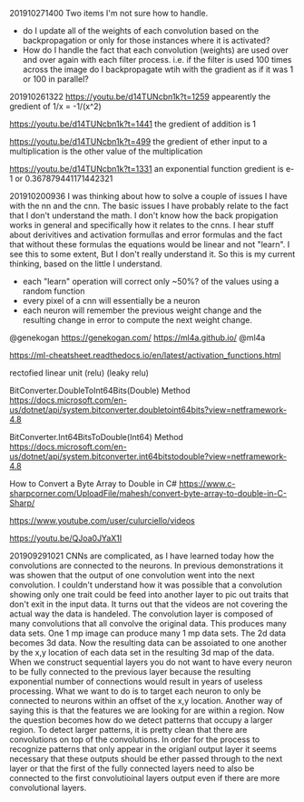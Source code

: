 ﻿

201910271400
Two items I'm not sure how to handle.
 - do I update all of the weights of each convolution based on the backpropagation or only for those instances
 where it is activated?
 - How do I handle the fact that each convolution (weights) are used over and over again with each filter 
 process. i.e. if the filter is used 100 times across the image do I backpropagate wtih with the gradient as if 
 it was 1 or 100 in parallel?

 201910261322
https://youtu.be/d14TUNcbn1k?t=1259
appearently the gredient of 1/x = -1/(x^2)

https://youtu.be/d14TUNcbn1k?t=1441
the gredient of addition is 1

https://youtu.be/d14TUNcbn1k?t=499
the gredient of ether input to a multiplication is the other value of the multiplication

https://youtu.be/d14TUNcbn1k?t=1331
an exponential function gredient is e-1 or 0.367879441171442321



201910200936
I was thinking about how to solve a couple of issues I have with the nn and the cnn. The basic issues I have
probably relate to the fact that I don't understand the math. I don't know how the back propigation works in 
general and specifically how it relates to the cnns. I hear stuff about derivitives and activation formullas 
and error formulas and the fact that without these formulas the equations would be linear and not "learn". I 
see this to some extent, But I don't really understand it. So this is my current thinking, based on the little 
I understand. 
 - each "learn" operation will correct only ~50%? of the values using a random function
 - every pixel of a cnn will essentially be a neuron
 - each neuron will remember the previous weight change and the resulting change in error to compute the next 
 weight change.


@genekogan
https://genekogan.com/
https://ml4a.github.io/
@ml4a


https://ml-cheatsheet.readthedocs.io/en/latest/activation_functions.html

rectofied linear unit (relu) (leaky relu)

BitConverter.DoubleToInt64Bits(Double) Method
https://docs.microsoft.com/en-us/dotnet/api/system.bitconverter.doubletoint64bits?view=netframework-4.8

BitConverter.Int64BitsToDouble(Int64) Method
https://docs.microsoft.com/en-us/dotnet/api/system.bitconverter.int64bitstodouble?view=netframework-4.8

How to Convert a Byte Array to Double in C#
https://www.c-sharpcorner.com/UploadFile/mahesh/convert-byte-array-to-double-in-C-Sharp/

https://www.youtube.com/user/culurciello/videos

https://youtu.be/QJoa0JYaX1I


201909291021
CNNs are complicated, as I have learned today how the convolutions are connected to the neurons. In previous 
demonstrations it was showen that the output of one convolution went into the next convolution. I couldn't 
understand how it was possible that a convolution showing only one trait could be feed into another layer to pic
out traits that don't exit in the input data. It turns out that the videos are not covering the actual way the data
is handeled. The convolution layer is composed of many convolutions that all convolve the original data. This 
produces many data sets. One 1 mp image can produce many 1 mp data sets. The 2d data becomes 3d data. Now the 
resulting data can be assoiated to one another by the x,y location of each data set in the resulting 3d map of 
the data. When we construct sequential layers you do not want to have every neuron to be fully connected to the 
previous layer because the resulting exponential number of connections would result in years of useless processing. 
What we want to do is to target each neuron to only be connected to neurons within an offset of the x,y location. 
Another way of saying this is that the features we are looking for are within a region. Now the question becomes 
how do we detect patterns that occupy a larger region. To detect larger patterns, it is pretty clean that there are 
convolutions on top of the convolutions. In order for the process to recognize patterns that only appear in the 
origianl output layer it seems necessary that these outputs should be ether passed through to the next layer or 
that the first of the fully connected layers need to also be connected to the first convolutioinal layers output even 
if there are more convolutional layers. 

